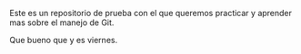 Este es un repositorio de prueba con el que queremos practicar y aprender mas sobre el manejo de Git.

Que bueno que y es viernes.
